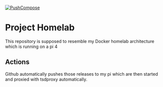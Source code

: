 [![PushCompose](https://github.com/noahtrr/Project-Homelab/actions/workflows/push-compose.yml/badge.svg?branch=main)](https://github.com/noahtrr/Project-Homelab/actions/workflows/push-compose.yml)

# Project Homelab

This repository is supposed to resemble my Docker homelab architecture which is running on a pi 4

## Actions

Github automatically pushes those releases to my pi which are then started and proxied with tsdproxy automatically.
